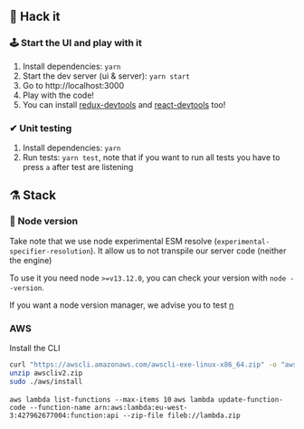 ## 🤖 Hack it

### 🕹 Start the UI and play with it

1. Install dependencies: `yarn`
2. Start the dev server (ui & server): `yarn start`
3. Go to http://localhost:3000
4. Play with the code!
5. You can install [redux-devtools](https://chrome.google.com/webstore/detail/redux-devtools/lmhkpmbekcpmknklioeibfkpmmfibljd?hl=fr) and [react-devtools](https://chrome.google.com/webstore/detail/react-developer-tools/fmkadmapgofadopljbjfkapdkoienihi) too!

### ✔ Unit testing

1. Install dependencies: `yarn`
2. Run tests: `yarn test`, note that if you want to run all tests you have to press `a` after test are listening

## ⚗ Stack

### 💠 Node version

Take note that we use node experimental ESM resolve (`experimental-specifier-resolution`).
It allow us to not transpile our server code (neither the engine)

To use it you need node `>=v13.12.0`, you can check your version with `node --version`.

If you want a node version manager, we advise you to test [n](https://github.com/tj/n)

### AWS

Install the CLI

```sh
curl "https://awscli.amazonaws.com/awscli-exe-linux-x86_64.zip" -o "awscliv2.zip"
unzip awscliv2.zip
sudo ./aws/install
```

`aws lambda list-functions --max-items 10`
`aws lambda update-function-code --function-name arn:aws:lambda:eu-west-3:427962677004:function:api --zip-file fileb://lambda.zip`
